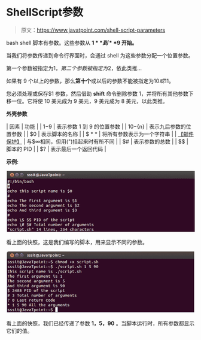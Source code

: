 # ShellScript参数

> 原文：<https://www.javatpoint.com/shell-script-parameters>

bash shell 脚本有参数。这些参数从 **$1** 到 **$9 开始。**

当我们将参数传递到命令行界面时，会通过 shell 为这些参数分配一个位置参数。

第一个参数被指定为$1，第二个参数被指定为$2，依此类推...

如果有 9 个以上的参数，那么**第十个**或以后的参数不能被指定为$10 或$11。

您必须处理或保存$1 参数，然后借助 **shift** 命令删除参数 1，并将所有其他参数下移一位。它将使 10 美元成为 9 美元，9 美元成为 8 美元，以此类推。

**外壳参数**

| 因素 | 功能 |
| $1-$9 | 表示参数 1 到 9 的位置参数 |
| ${10}-${n} | 表示九后参数的位置参数 |
| $0 | 表示脚本的名称 |
| $ * * | 将所有参数表示为一个字符串 |
| [【邮件保护】](/cdn-cgi/l/email-protection) | 与$∞相同，但用(")括起来时有所不同 |
| $# | 表示参数的总数 |
| $$ | 脚本的 PID |
| $? | 表示最后一个返回代码 |

**示例:**

![Linux Shell Scripting parameters 1](img/6859ed70ced5a5deae89862b577bb41b.png)

看上面的快照，这是我们编写的脚本，用来显示不同的参数。

![Linux  Script parameters 2](img/f60238991698b77fe48f7b59e547d628.png)

看上面的快照，我们已经传递了参数 **1，5，90** 。当脚本运行时，所有参数都显示它们的值。